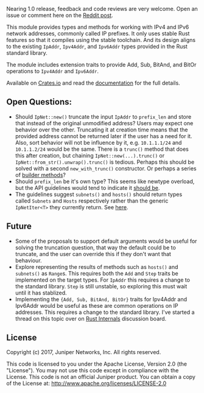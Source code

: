 Nearing 1.0 release, feedback and code reviews are very welcome. Open an issue or comment here on the [Reddit post](https://www.reddit.com/r/rust/comments/6xk3jh/first_crate_ipnet_types_and_methods_for_network/).

This module provides types and methods for working with IPv4 and IPv6 network addresses, commonly called IP prefixes. It only uses stable Rust features so that it compiles using the stable toolchain. And its design aligns to the existing `IpAddr`, `Ipv4Addr`, and `Ipv6Addr` types provided in the Rust standard library.

The module includes extension traits to provide Add, Sub, BitAnd, and BitOr operations to `Ipv4Addr` and `Ipv6Addr`.

Available on [Crates.io] and read the [documentation] for the full details.

[Crates.io]: https://crates.io/crates/ipnet
[documentation]: https://docs.rs/ipnet/

## Open Questions:

* Should `IpNet::new()` truncate the input `IpAddr` to `prefix_len` and store that instead of the original unmodified address? Users may expect one behavior over the other. Truncating it at creation time means that the provided address cannot be returned later if the user has a need for it. Also, sort behavior will not be influence by it, e.g. `10.1.1.1/24` and `10.1.1.2/24` would be the same. There is a `trunc()` method that does this after creation, but chaining `IpNet::new(...).trunc()` or `IpNet::from_str().unwrap().trunc()` is tedious. Perhaps this should be solved with a second `new_with_trunc()` constructor. Or perhaps a series of [builder methods](https://rust-lang-nursery.github.io/api-guidelines/type-safety.html#non-consuming-builders-preferred)?
* Should `prefix_len` be it's own type? This seems like newtype overload, but the API guidelines would tend to indicate it [should be](https://rust-lang-nursery.github.io/api-guidelines/dependability.html).
* The guidelines suggest `subnets()` and `hosts()` should return types called `Subnets` and `Hosts` respectively rather than the generic `IpNetIter<T>` they currently return. See [here](https://rust-lang-nursery.github.io/api-guidelines/naming.html#iterator-type-names-match-the-methods-that-produce-them-c-iter-ty).

## Future

* Some of the proposals to support default arguments would be useful for solving the truncation question, that way the default could be to truncate, and the user can override this if they don't want that behaviour.
* Explore representing the results of methods such as `hosts()` and `subnets()` as `Range`s. This requires both the `Add` and `Step` traits be implemented on the target types. For `IpAddr` this requires a change to the standard library. `Step` is still unstable, so exploring this must wait until it has stablized.
* Implementing the `{Add, Sub, BitAnd, BitOr}` traits for Ipv4Addr and Ipv6Addr would be useful as these are common operations on IP addresses. This requires a change to the standard library. I've started a thread on this topic over on [Rust Internals](https://internals.rust-lang.org/t/pre-rfc-implementing-add-sub-bitand-bitor-for-ipaddr-ipv4addr-ipv6addr/) discussion board.

## License

Copyright (c) 2017, Juniper Networks, Inc. All rights reserved.

This code is licensed to you under the Apache License, Version 2.0 (the "License"). You may not use this code except in compliance with the License. This code is not an official Juniper product. You can obtain a copy of the License at: http://www.apache.org/licenses/LICENSE-2.0
